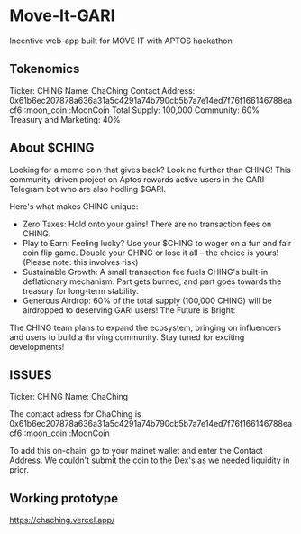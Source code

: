 # Move-It-GARI
Incentive web-app built for MOVE IT with APTOS hackathon 

## Tokenomics
Ticker: CHING
Name: ChaChing
Contact Address: 0x61b6ec207878a636a31a5c4291a74b790cb5b7a7e14ed7f76f166146788eacf6::moon_coin::MoonCoin
Total Supply: 100,000
Community: 60%
Treasury and Marketing: 40%

## About $CHING
Looking for a meme coin that gives back? Look no further than CHING! This community-driven project on Aptos rewards active users in the GARI Telegram bot who are also hodling $GARI.

Here's what makes CHING unique:

* Zero Taxes: Hold onto your gains! There are no transaction fees on CHING.
* Play to Earn: Feeling lucky? Use your $CHING to wager on a fun and fair coin flip game. Double your CHING or lose it all – the choice is yours! (Please note: this involves risk)
* Sustainable Growth: A small transaction fee fuels CHING's built-in deflationary mechanism. Part gets burned, and part goes towards the treasury for long-term stability.
* Generous Airdrop: 60% of the total supply (100,000 CHING) will be airdropped to deserving GARI users!
The Future is Bright:

The CHING team plans to expand the ecosystem, bringing on influencers and users to build a thriving community. Stay tuned for exciting developments!

## ISSUES
Ticker: CHING
Name: ChaChing

The contact adress for ChaChing is 0x61b6ec207878a636a31a5c4291a74b790cb5b7a7e14ed7f76f166146788eacf6::moon_coin::MoonCoin

To add this on-chain, go to your mainet wallet and enter the Contact Address. We couldn't submit the coin to the Dex's as we needed liquidity in prior.

## Working prototype
https://chaching.vercel.app/